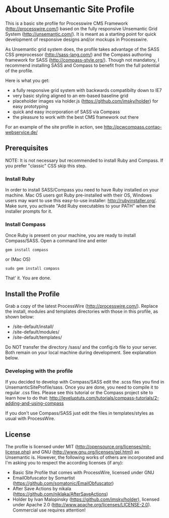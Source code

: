 # About Unsemantic Site Profile
This is a basic site profile for Processwire CMS Framework (http://processwire.com/) based on the fully responsive Unsemantic Grid System (http://unsemantic.com/). It is meant as a starting point for quick development of responsive designs and/or mockups in Processwire.

As Unsemantic grid system does, the profile takes advantage of the SASS CSS preprocessor (http://sass-lang.com/) and the Compass authoring framework for SASS (http://compass-style.org/). Though not mandatory, I recommend installing SASS and Compass to benefit from the full potential of the profile.

Here is what you get:

* a fully responsive grid system with backwards compatibilty down to IE7
* very basic styling aligned to an em-based baseline grid
* placeholder images via holder.js (https://github.com/imsky/holder) for easy prototyping
* quick and easy incorporation of SASS via Compass
* the pleasure to work with the best CMS framework out there

For an example of the site profile in action, see http://pcwcompass.contao-webservice.de/

## Prerequisites
NOTE: It is not necessary but recommended to install Ruby and Compass. If you prefer "classic" CSS skip this step.

### Install Ruby
In order to install SASS/Compass you need to have Ruby installed on your machine. Mac OS users got Ruby pre-installed with their OS, Windows users may want to use this easy-to-use installer: http://rubyinstaller.org/. Make sure, you activate "Add Ruby executables to your PATH" when the installer prompts for it.

### Install Compass
Once Ruby is present on your machine, you are ready to install Compass/SASS. Open a command line and enter

	gem install compass

or (Mac OS)

	sudo gem install compass

That' it. You are done.

## Install the Profile
Grab a copy of the latest ProcessWire (http://processwire.com/). Replace the install, modules and templates directories with those in this profile, as shown below:

* /site-default/install/
* /site-default/modules/
* /site-default/templates/

Do NOT transfer the directory /sass/ and the config.rb file to your server. Both remain on your local machine during development. See explanation below.

### Developing with the profile
If you decided to develop with Compass/SASS edit the .scss files you find in UnsemanticSiteProfile/sass. Once you are done, you need to compile it to regular .css files. Please see this tutorial or the Compass project site to learn how to do that: http://leveluptuts.com/tutorials/compass-tutorials/2-adding-and-using-compass

If you don't use Compass/SASS just edit the files in templates/styles as usual with ProcessWire.

## License
The profile is licensed under MIT (http://opensource.org/licenses/mit-license.php) and GNU (http://www.gnu.org/licenses/gpl.html) as Unsemantic is. However, the following works of others are incorporated and I'm asking you to respect the according licenses (if any):

* Basic Site Profile that comes with ProcessWire, licensed under GNU
* EmailObfuscator by Somartist (https://github.com/somatonic/EmailObfuscator)
* After Save Actions by nikala (https://github.com/niklaka/AfterSaveActions)
* Holder by Ivan Malopinsky (https://github.com/imsky/holder), licensed under Apache 2.0 (http://www.apache.org/licenses/LICENSE-2.0). Commercial use requires attention!